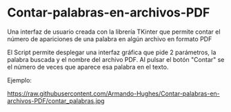 # Contar-palabras-en-archivos-PDF
Una interfaz de usuario creada con la librería TKinter que permite contar el número de apariciones de una palabra en algún archivo en formato PDF

El Script permite desplegar una interfaz gráfica que pide 2 parámetros, la palabra buscada y el nombre del archivo PDF. Al pulsar el botón "Contar" se 
el número de veces que aparece esa palabra en el texto.

Ejemplo:

https://raw.githubusercontent.com/Armando-Hughes/Contar-palabras-en-archivos-PDF/contar_palabras.jpg
